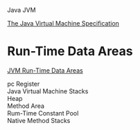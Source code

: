 
Java JVM

[The Java Virtual Machine Specification](http://docs.oracle.com/javase/specs/jvms/se8/html/index.html)  




# Run-Time Data Areas #
[JVM Run-Time Data Areas](http://docs.oracle.com/javase/specs/jvms/se8/html/jvms-2.html#jvms-2.5)  

pc Register  
Java Virtual Machine Stacks  
Heap  
Method Area  
Rum-Time Constant Pool  
Native Method Stacks  





